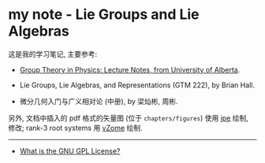 # my note - Lie Groups and Lie Algebras
 
这是我的学习笔记, 主要参考:

- [Group Theory in Physics: Lecture Notes, from University of Alberta](https://sites.ualberta.ca/~vbouchar/MAPH464/notes.html).

- Lie Groups, Lie Algebras, and Representations (GTM 222), by Brian Hall.

- 微分几何入门与广义相对论 (中册), by 梁灿彬, 周彬.

另外, 文档中插入的 pdf 格式的矢量图 (位于 `chapters/figures`) 使用 [ipe](https://en.wikipedia.org/wiki/Ipe_(software)) 绘制, 修改; rank-3 root systems 用 [vZome](https://www.vzome.com/) 绘制.

---

- [What is the GNU GPL License?](https://www.youtube.com/watch?v=6uoXqjVl4TQ)
